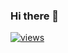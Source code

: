 ### Hi there 👋

[![views](https://komarev.com/ghpvc/?username=orhun&style=flat&color=313131&label=views)](https://github.com/orhun)

<!--
**trebla64/trebla64** is a ✨ _special_ ✨ repository because its `README.md` (this file) appears on your GitHub profile.

Here are some ideas to get you started:

- 🔭 I’m currently working on ...
- 🌱 I’m currently learning ...
- 👯 I’m looking to collaborate on ...
- 🤔 I’m looking for help with ...
- 💬 Ask me about ...
- 📫 How to reach me: ...
- 😄 Pronouns: ...
- ⚡ Fun fact: ...
-->
